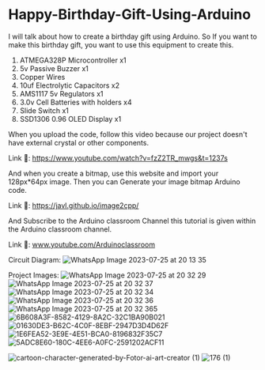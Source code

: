 # Happy-Birthday-Gift-Using-Arduino
I will talk about how to create a birthday gift using Arduino. So If you want to make this birthday gift, you want to use this equipment to create this.

1. ATMEGA328P Microcontroller x1
2. 5v Passive Buzzer x1
3. Copper Wires
4. 10uf Electrolytic Capacitors x2
5. AMS1117 5v Regulators x1
6. 3.0v Cell Batteries with holders x4
7. Slide Switch x1
8. SSD1306 0.96 OLED Display x1

When you upload the code, follow this video because our project doesn't have external crystal or other components.

Link 🔗: https://www.youtube.com/watch?v=fzZ2TR_mwgs&t=1237s

And when you create a bitmap, use this website and import your 128px*64px image. Then you can Generate your image bitmap Arduino code.

Link 🔗: https://javl.github.io/image2cpp/

And Subscribe to the Arduino classroom Channel this tutorial is given within the Arduino classroom channel.

Link 🔗: www.youtube.com/Arduinoclassroom

Circuit Diagram:
![WhatsApp Image 2023-07-25 at 20 13 35](https://github.com/arduinoclassroom/Happy-Birthday-Gift-Using-Arduino/assets/92985498/06a033c2-1f2b-4769-8c3c-7d76d013de14)

Project Images:
![WhatsApp Image 2023-07-25 at 20 32 29](https://github.com/arduinoclassroom/Happy-Birthday-Gift-Using-Arduino/assets/92985498/2b19bbfb-56bb-412d-89d0-93d8675ab3f1)
![WhatsApp Image 2023-07-25 at 20 32 37](https://github.com/arduinoclassroom/Happy-Birthday-Gift-Using-Arduino/assets/92985498/d796f457-66b1-4812-9424-247c5a4b59a8)
![WhatsApp Image 2023-07-25 at 20 32 34](https://github.com/arduinoclassroom/Happy-Birthday-Gift-Using-Arduino/assets/92985498/c7097eb7-e39b-4302-bb2e-671045ee30cb)
![WhatsApp Image 2023-07-25 at 20 32 36](https://github.com/arduinoclassroom/Happy-Birthday-Gift-Using-Arduino/assets/92985498/bf82d039-eb0d-40ba-afeb-1abb5e549871)
![WhatsApp Image 2023-07-25 at 20 32 365](https://github.com/arduinoclassroom/Happy-Birthday-Gift-Using-Arduino/assets/92985498/6802c71f-0fd5-47b6-8d62-8f81e7baacbb)
![6B608A3F-8582-4129-8A2C-32C1BA90B021](https://github.com/arduinoclassroom/Happy-Birthday-Gift-Using-Arduino/assets/92985498/7e96b595-7c6e-4e49-8cdc-01f3851cec43)
![01630DE3-B62C-4C0F-8EBF-2947D3D4D62F](https://github.com/arduinoclassroom/Happy-Birthday-Gift-Using-Arduino/assets/92985498/52ec6795-38d1-4b5e-a999-c50a4c9e5799)
![1E6FEA52-3E9E-4E51-BCA0-8196832F35C7](https://github.com/arduinoclassroom/Happy-Birthday-Gift-Using-Arduino/assets/92985498/5c6b6a59-63da-426a-86fc-1b3290a55ee3)
![5ADC8E60-180C-4EE6-A0FC-2591202ACF11](https://github.com/arduinoclassroom/Happy-Birthday-Gift-Using-Arduino/assets/92985498/43f94017-61a2-41b5-9485-d50160fe014a)

![cartoon-character-generated-by-Fotor-ai-art-creator (1)](https://github.com/user-attachments/assets/bc8bc842-4a95-41a6-a90a-ada674619a3c)
![176 (1)](https://github.com/user-attachments/assets/3a7c401b-d35b-4cdf-a162-fb92dea68307)

